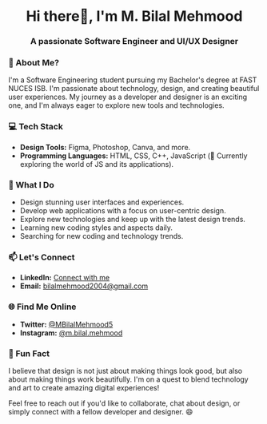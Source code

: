 <h1 align="center">Hi there👋, I'm M. Bilal Mehmood</h1>
<h3 align="center">A passionate Software Engineer and UI/UX Designer</h3>

### 🚀 About Me?
I'm a Software Engineering student pursuing my Bachelor's degree at FAST NUCES ISB. I'm passionate about technology, design, and creating beautiful user experiences. My journey as a developer and designer is an exciting one, and I'm always eager to explore new tools and technologies.

### 💻 Tech Stack
- **Design Tools:** Figma, Photoshop, Canva, and more.
- **Programming Languages:** HTML, CSS, C++, JavaScript (🐍 Currently exploring the world of JS and its applications).

### 🌟 What I Do
- Design stunning user interfaces and experiences.
- Develop web applications with a focus on user-centric design.
- Explore new technologies and keep up with the latest design trends.
- Learning new coding styles and aspects daily.
- Searching for new coding and technology trends.

### 📫 Let's Connect
- **LinkedIn:** [Connect with me](https://linkedin.com/in/muhammad-bilal-mehmood-a66695264)
- **Email:** bilalmehmood2004@gmail.com

### 🌐 Find Me Online
- **Twitter:** [@MBilalMehmood5](https://twitter.com/MBilalMehmood5)
- **Instagram:** [@m.bilal.mehmood](https://www.instagram.com/m.bilal.mehmood/)

### 🌈 Fun Fact
I believe that design is not just about making things look good, but also about making things work beautifully. I'm on a quest to blend technology and art to create amazing digital experiences!

Feel free to reach out if you'd like to collaborate, chat about design, or simply connect with a fellow developer and designer. 😄


<!---
NUE-0/NUE-0 is a ✨ special ✨ repository because its `README.md` (this file) appears on your GitHub profile.
You can click the Preview link to take a look at your changes.
--->
